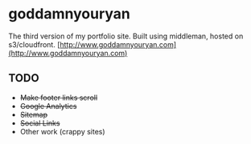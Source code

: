 # goddamnyouryan
The third version of my portfolio site. Built using middleman, hosted on s3/cloudfront. [http://www.goddamnyouryan.com](http://www.goddamnyouryan.com)

## TODO
- ~~Make footer links scroll~~
- ~~Google Analytics~~
- ~~Sitemap~~
- ~~Social Links~~
- Other work (crappy sites)
